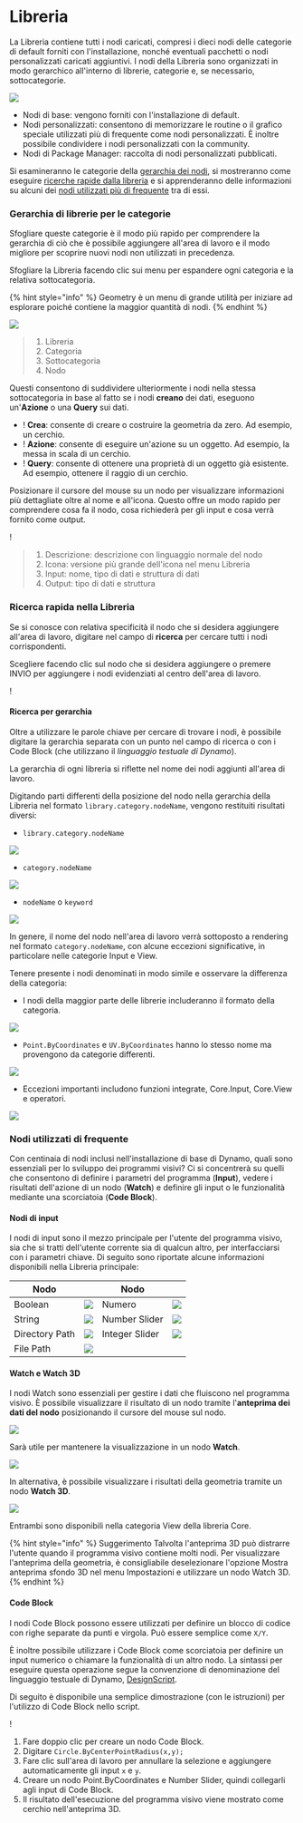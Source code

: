 # Libreria

La Libreria contiene tutti i nodi caricati, compresi i dieci nodi delle categorie di default forniti con l'installazione, nonché eventuali pacchetti o nodi personalizzati caricati aggiuntivi. I nodi della Libreria sono organizzati in modo gerarchico all'interno di librerie, categorie e, se necessario, sottocategorie.

![](images/3-2/library-libraryUI.jpg)

* Nodi di base: vengono forniti con l'installazione di default.
* Nodi personalizzati: consentono di memorizzare le routine o il grafico speciale utilizzati più di frequente come nodi personalizzati. È inoltre possibile condividere i nodi personalizzati con la community.
* Nodi di Package Manager: raccolta di nodi personalizzati pubblicati.

Si esamineranno le categorie della [gerarchia dei nodi](2-library.md#library-hierarchy-for-categories), si mostreranno come eseguire [ricerche rapide dalla libreria](2-library.md#search-by-hierarchy) e si apprenderanno delle informazioni su alcuni dei [nodi utilizzati più di frequente](2-library.md#frequently-used-nodes) tra di essi.

### Gerarchia di librerie per le categorie

Sfogliare queste categorie è il modo più rapido per comprendere la gerarchia di ciò che è possibile aggiungere all'area di lavoro e il modo migliore per scoprire nuovi nodi non utilizzati in precedenza.

Sfogliare la Libreria facendo clic sui menu per espandere ogni categoria e la relativa sottocategoria.

{% hint style="info" %} Geometry è un menu di grande utilità per iniziare ad esplorare poiché contiene la maggior quantità di nodi. {% endhint %}

![](images/3-2/library-modifiedandresizelibrarycategories.jpg)

> 1. Libreria
> 2. Categoria
> 3. Sottocategoria
> 4. Nodo

Questi consentono di suddividere ulteriormente i nodi nella stessa sottocategoria in base al fatto se i nodi **creano** dei dati, eseguono un'**Azione** o una **Query** sui dati.

* \![](<images/3-2/user interface - create.jpg>) **Crea**: consente di creare o costruire la geometria da zero. Ad esempio, un cerchio.
* \![](<images/3-2/user interface - action.jpg>) **Azione**: consente di eseguire un'azione su un oggetto. Ad esempio, la messa in scala di un cerchio.
* \![](<images/3-2/user interface - query.jpg>) **Query**: consente di ottenere una proprietà di un oggetto già esistente. Ad esempio, ottenere il raggio di un cerchio.

Posizionare il cursore del mouse su un nodo per visualizzare informazioni più dettagliate oltre al nome e all'icona. Questo offre un modo rapido per comprendere cosa fa il nodo, cosa richiederà per gli input e cosa verrà fornito come output.

\![](<images/3-2/user interface - node description.jpg>)

> 1. Descrizione: descrizione con linguaggio normale del nodo
> 2. Icona: versione più grande dell'icona nel menu Libreria
> 3. Input: nome, tipo di dati e struttura di dati
> 4. Output: tipo di dati e struttura

### Ricerca rapida nella Libreria

Se si conosce con relativa specificità il nodo che si desidera aggiungere all'area di lavoro, digitare nel campo di **ricerca** per cercare tutti i nodi corrispondenti.

Scegliere facendo clic sul nodo che si desidera aggiungere o premere INVIO per aggiungere i nodi evidenziati al centro dell'area di lavoro.

\![](<images/3-2/user interface - search.jpg>)

#### Ricerca per gerarchia

Oltre a utilizzare le parole chiave per cercare di trovare i nodi, è possibile digitare la gerarchia separata con un punto nel campo di ricerca o con i Code Block (che utilizzano il _linguaggio testuale di Dynamo_).

La gerarchia di ogni libreria si riflette nel nome dei nodi aggiunti all'area di lavoro.

Digitando parti differenti della posizione del nodo nella gerarchia della Libreria nel formato `library.category.nodeName`, vengono restituiti risultati diversi:

* `library.category.nodeName`

![](images/3-2/library-searchbyhierarchygeometrypointbycoordinates\(1\).jpg)

* `category.nodeName`

![](images/3-2/library-searchbyhierarchy2pointbycoordinates.jpg)

* `nodeName` o `keyword`

![](images/3-2/library-searchbyhierarchy3bycoordinates.jpg)

In genere, il nome del nodo nell'area di lavoro verrà sottoposto a rendering nel formato `category.nodeName`, con alcune eccezioni significative, in particolare nelle categorie Input e View.

Tenere presente i nodi denominati in modo simile e osservare la differenza della categoria:

* I nodi della maggior parte delle librerie includeranno il formato della categoria.

![](images/3-2/library-nodecategorydifferences1.jpg)

* `Point.ByCoordinates` e `UV.ByCoordinates` hanno lo stesso nome ma provengono da categorie differenti.

![](images/3-2/library-nodecategorydifferences2.jpg)

* Eccezioni importanti includono funzioni integrate, Core.Input, Core.View e operatori.

![](images/3-2/library-nodecategorydifferences3.jpg)

### Nodi utilizzati di frequente

Con centinaia di nodi inclusi nell'installazione di base di Dynamo, quali sono essenziali per lo sviluppo dei programmi visivi? Ci si concentrerà su quelli che consentono di definire i parametri del programma (**Input**), vedere i risultati dell'azione di un nodo (**Watch**) e definire gli input o le funzionalità mediante una scorciatoia (**Code Block**).

#### Nodi di input

I nodi di input sono il mezzo principale per l'utente del programma visivo, sia che si tratti dell'utente corrente sia di qualcun altro, per interfacciarsi con i parametri chiave. Di seguito sono riportate alcune informazioni disponibili nella Libreria principale:

| Nodo           |                                           | Nodo           |                                           |
| -------------- | ----------------------------------------- | -------------- | ----------------------------------------- |
| Boolean        | ![](images/3-2/library-boolean.jpg)       | Numero         | ![](images/3-2/library-number.jpg)        |
| String         | ![](images/3-2/library-string.jpg)        | Number Slider  | ![](images/3-2/library-numberslider.jpg)  |
| Directory Path | ![](images/3-2/library-directorypath.jpg) | Integer Slider | ![](images/3-2/library-integerslider.jpg) |
| File Path      | ![](images/3-2/library-filepath.jpg)      |                |                                           |

#### Watch e Watch 3D

I nodi Watch sono essenziali per gestire i dati che fluiscono nel programma visivo. È possibile visualizzare il risultato di un nodo tramite l'**anteprima dei dati del nodo** posizionando il cursore del mouse sul nodo.

![](images/3-2/library-nodepreview.jpg)

Sarà utile per mantenere la visualizzazione in un nodo **Watch**.

![](images/3-2/library-watchnode.jpg)

In alternativa, è possibile visualizzare i risultati della geometria tramite un nodo **Watch 3D**.

![](images/3-2/library-watch3dnode.gif)

Entrambi sono disponibili nella categoria View della libreria Core.

{% hint style="info" %} Suggerimento Talvolta l'anteprima 3D può distrarre l'utente quando il programma visivo contiene molti nodi. Per visualizzare l'anteprima della geometria, è consigliabile deselezionare l'opzione Mostra anteprima sfondo 3D nel menu Impostazioni e utilizzare un nodo Watch 3D. {% endhint %}

#### Code Block

I nodi Code Block possono essere utilizzati per definire un blocco di codice con righe separate da punti e virgola. Può essere semplice come `X/Y`.

È inoltre possibile utilizzare i Code Block come scorciatoia per definire un input numerico o chiamare la funzionalità di un altro nodo. La sintassi per eseguire questa operazione segue la convenzione di denominazione del linguaggio testuale di Dynamo, [DesignScript](../8\_coding\_in\_dynamo/8-1\_code-blocks-and-design-script/2-design-script-syntax.md).

Di seguito è disponibile una semplice dimostrazione (con le istruzioni) per l'utilizzo di Code Block nello script.

\![](<images/3-2/library-code block demo.gif>)

1. Fare doppio clic per creare un nodo Code Block.
2. Digitare `Circle.ByCenterPointRadius(x,y);`
3. Fare clic sull'area di lavoro per annullare la selezione e aggiungere automaticamente gli input `x` e `y`.
4. Creare un nodo Point.ByCoordinates e Number Slider, quindi collegarli agli input di Code Block.
5. Il risultato dell'esecuzione del programma visivo viene mostrato come cerchio nell'anteprima 3D.
